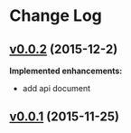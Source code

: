 # Change Log

## [v0.0.2](https://github.com/benjaminchen/browser-websocket/tree/v0.0.2) (2015-12-2)

**Implemented enhancements:**

- add api document

## [v0.0.1](https://github.com/benjaminchen/browser-websocket/tree/v0.0.1) (2015-11-25)
